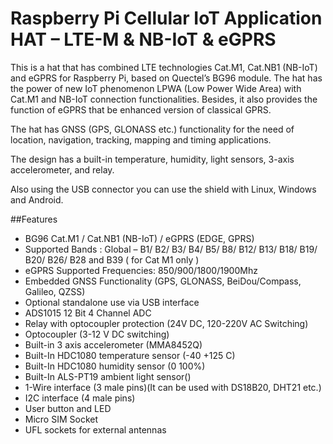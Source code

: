 <!--
---
name: Cellular IoT Application HAT – LTE-M & NB-IoT & eGPRS
class: board
type: com
formfactor: HAT
manufacturer: Sixfab
description: Connect from anywhere to the internet on a Raspberry Pi
github: https://github.com/sixfab/Sixfab_RPi_CellularIoT_Library
url: https://sixfab.com/product/raspberry-pi-cellular-iot-application-hat/
buy: https://sixfab.com/product/raspberry-pi-cellular-iot-application-hat/
image: 'sixfab-cellular-iot-application-hat.png'
pincount: 40
eeprom: no
power:
  '2':
ground:
  '6':
  '9':
  '14':
  '20':
  '25':
  '30':
  '34':
  '39':
pin:
  '3':
    mode: i2c
  '5':
    mode: i2c
  '7':
    name: 1wire
  '8':
    mode: uart
  '10':
    mode: uart
  '11':
    mode: output
    name: Relay
  '12':
    mode: output
    name: Opto#2
  '13':
    mode: output
    name: User Led
  '18':
    mode: input
    name: User Button
  '19':
    mode: output
    name: Opto#1
  '23':
    mode: output
    name: PowerKey
  '31':
    mode: input
    name: Ap Ready
  '33':
    mode: input
    name: RI
  '37':
    mode: output
    name: Enable
  '38':
    mode: input
    name: Status
-->
# Raspberry Pi Cellular IoT Application HAT – LTE-M & NB-IoT & eGPRS

This is a hat that has combined LTE technologies Cat.M1, Cat.NB1 (NB-IoT) and eGPRS for Raspberry Pi, based on Quectel’s BG96 module. The hat has the power of new IoT phenomenon LPWA (Low Power Wide Area) with Cat.M1 and NB-IoT connection functionalities. Besides, it also provides the function of eGPRS that be enhanced version of classical GPRS.

The hat has GNSS (GPS, GLONASS etc.) functionality for the need of location, navigation, tracking, mapping and timing applications.

The design has a built-in temperature, humidity, light sensors, 3-axis accelerometer, and relay.

Also using the USB connector you can use the shield with Linux, Windows and Android.

##Features

- BG96 Cat.M1 / Cat.NB1 (NB-IoT) / eGPRS (EDGE, GPRS)
- Supported Bands : Global – B1/ B2/ B3/ B4/ B5/ B8/ B12/ B13/ B18/ B19/ B20/ B26/ B28 and B39 ( for Cat M1 only )
- eGPRS Supported Frequencies: 850/900/1800/1900Mhz
- Embedded GNSS Functionality (GPS, GLONASS, BeiDou/Compass, Galileo, QZSS)
- Optional standalone use via USB interface
- ADS1015 12 Bit 4 Channel ADC
- Relay with optocoupler protection (24V DC, 120-220V AC Switching)
- Optocoupler (3-12 V DC switching)
- Built-in 3 axis accelerometer (MMA8452Q)
- Built-In HDC1080 temperature sensor (-40 +125 C)
- Built-In HDC1080 humidity sensor (0 100%)
- Built-In ALS-PT19 ambient light sensor()
- 1-Wire interface (3 male pins)(It can be used with DS18B20, DHT21 etc.)
- I2C interface (4 male pins)
- User button and LED
- Micro SIM Socket
- UFL sockets for external antennas
